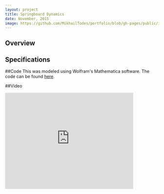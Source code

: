 ```yaml
---
layout: project
title: Springboard Dynamics
date: November, 2015
image: https://github.com/MikhailTodes/portfolio/blob/gh-pages/public/images/springboard_setup.png?raw=true
---
```


## Overview


## Specifications

##Code
This was modeled using Wolfram's Mathematica software. The code can be found <a href="/portfolio/public/pdfs/springboard_code.pdf" target="_blank">here</a>.

##Video
<iframe width="420" height="315" src="https://www.youtube.com/embed/MVjevcx9t08" frameborder="0" allowfullscreen></iframe>